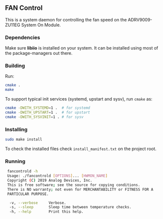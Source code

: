 ## FAN Control

This is a system daemon for controlling the fan speed on the ADRV9009-ZU11EG System On Module.

### Dependencies

Make sure **libiio** is installed on your system. It can be installed using most of the package-managers out there.

### Building

Run:

```bash
cmake .
make
```

To support typical init services (systemd, upstart and sysv), run `cmake` as:

```bash
cmake -DWITH_SYSTEMD=1 .  # for systemd
cmake -DWITH_UPSTART=1 .  # for upstart
cmake -DWITH_SYSVINIT=1 . # for sysv
```

### Installing

```bash
sudo make install
```

To check the installed files check `install_manifest.txt` on the project root.

### Running

```bash
 fancontrold -h
 Usage: ./fancontrold [OPTIONS]... [HWMON_NAME]
 Copyright (C) 2019 Analog Devices, Inc.
 This is free software; see the source for copying conditions.
 There is NO warranty; not even for MERCHANTABILITY or FITNESS FOR A
 PARTICULAR PURPOSE.

  -v, --verbose		Verbose.
  -s, --sleep		Sleep time between temperature checks.
  -h, --help		Print this help.
```